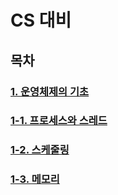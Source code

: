 # CS 대비

## 목차
### [1. 운영체제의 기초](https://github.com/0isohee/CS/blob/main/OS/README.md)
### [1-1. 프로세스와 스레드](https://github.com/0isohee/CS/blob/main/OS/part1/README.md)
### [1-2. 스케줄링](https://github.com/0isohee/CS/blob/main/OS/part2/README.md)
### [1-3. 메모리](https://github.com/0isohee/CS/blob/main/OS/part3/README.md)
